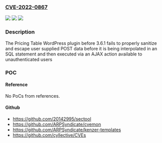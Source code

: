 ### [CVE-2022-0867](https://cve.mitre.org/cgi-bin/cvename.cgi?name=CVE-2022-0867)
![](https://img.shields.io/static/v1?label=Product&message=Pricing%20Table%20Plugin&color=blue)
![](https://img.shields.io/static/v1?label=Version&message=3.6.1%3C%203.6.1%20&color=brighgreen)
![](https://img.shields.io/static/v1?label=Vulnerability&message=CWE-89%20SQL%20Injection&color=brighgreen)

### Description

The Pricing Table WordPress plugin before 3.6.1 fails to properly sanitize and escape user supplied POST data before it is being interpolated in an SQL statement and then executed via an AJAX action available to unauthenticated users

### POC

#### Reference
No PoCs from references.

#### Github
- https://github.com/20142995/sectool
- https://github.com/ARPSyndicate/cvemon
- https://github.com/ARPSyndicate/kenzer-templates
- https://github.com/cyllective/CVEs

